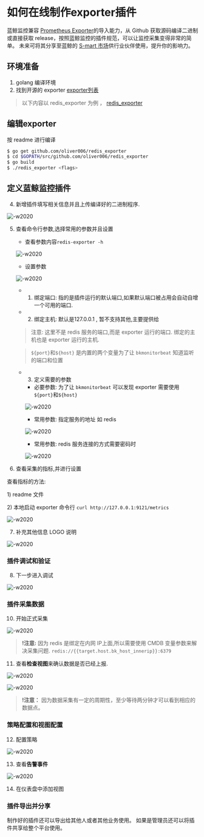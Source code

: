 # 如何在线制作exporter插件

蓝鲸监控兼容 [Prometheus Exporter](https://prometheus.io/docs/instrumenting/exporters/)的导入能力，从 Github 获取源码编译二进制或直接获取 release，按照蓝鲸监控的插件规范，可以让监控采集变得非常的简单。 未来可将其分享至蓝鲸的 [S-mart 市场](http://bk.tencent.com/s-mart/market)供行业伙伴使用，提升你的影响力。

## 环境准备

1. golang 编译环境
2. 找到开源的 exporter  [exporter列表](https://prometheus.io/docs/instrumenting/exporters/)

> 以下内容以 redis_exporter 为例 ， [redis_exporter](https://github.com/oliver006/redis_exporter)

## 编辑exporter

按 readme 进行编译

```bash
$ go get github.com/oliver006/redis_exporter
$ cd $GOPATH/src/github.com/oliver006/redis_exporter
$ go build
$ ./redis_exporter <flags>
```

## 定义蓝鲸监控插件

4. 新增插件填写相关信息并且上传编译好的二进制程序.

![-w2020](media/15767570044182.jpg)

5. 查看命令行参数,选择常用的参数并且设置

    * 查看参数内容`redis-exporter -h`

    ![-w2020](media/15767577083458.jpg)

    * 设置参数

    ![-w2020](media/15767571025818.jpg)

    * 1) 绑定端口: 指的是插件运行的默认端口,如果默认端口被占用会自动自增一个可用的端口.
    * 2) 绑定主机: 默认是127.0.0.1 , 暂不支持其他,主要提供给

    > 注意: 这里不是 redis 服务的端口,而是 exporter 运行的端口. 绑定的主机也是 exporter 运行的主机.

    > `${port}`和`${host}` 是内置的两个变量为了让 `bkmonitorbeat` 知道监听的端口和位置

    * 3) 定义需要的参数

        * 必要参数: 为了让 `bkmonitorbeat` 可以发现 exporter 需要使用  `${port}`和`${host}`

        ![-w2020](media/15767575157482.jpg)

        * 常用参数: 指定服务的地址 如 redis

        ![-w2020](media/15767575571477.jpg)

        * 常用参数: redis 服务连接的方式需要密码时

        ![-w2020](media/15767576097853.jpg)

6. 查看采集的指标,并进行设置

查看指标的方法:

1\) readme 文件

2\) 本地启动 exporter 命令行 `curl http://127.0.0.1:9121/metrics`

![-w2020](media/15767583017506.jpg)



7. 补充其他信息 LOGO 说明

![-w2020](media/15767586573043.jpg)

### 插件调试和验证

8. 下一步进入调试

![-w2020](media/15767587464484.jpg)


### 插件采集数据

10. 开始正式采集

![-w2020](media/15768471720714.jpg)

> **!注意:** 因为 redis 是绑定在内网 IP上面,所以需要使用 CMDB 变量参数来解决采集问题. `redis://{{target.host.bk_host_innerip}}:6379`

11. 查看**检查视图**来确认数据是否已经上报.

![-w2020](media/15768473016337.jpg)

![-w2020](media/15768473224875.jpg)

> **!注意：** 因为数据采集有一定的周期性，至少等待两分钟才可以看到相应的数据点。

### 策略配置和视图配置

12. 配置策略

![-w2020](media/15768474423021.jpg)

13. 查看**告警事件**

![-w2020](media/15768476909056.jpg)

14. 在仪表盘中添加视图

### 插件导出并分享

制作好的插件还可以导出给其他人或者其他业务使用。 如果是管理员还可以将插件共享给整个平台使用。


